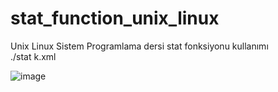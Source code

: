 # stat_function_unix_linux

Unix Linux Sistem Programlama dersi stat fonksiyonu kullanımı
<br>
./stat k.xml <br>

![image](https://user-images.githubusercontent.com/10780392/113336482-26e1a480-932f-11eb-9528-d4952c9c9dac.png)

